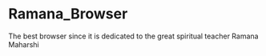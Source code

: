 # Ramana_Browser
The best browser since it is dedicated to the great spiritual teacher Ramana Maharshi
